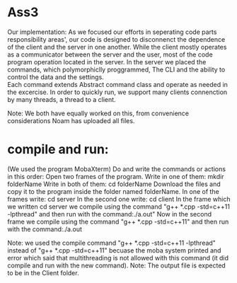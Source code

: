 # Ass3
Our implementation:
As we focused our efforts in seperating code parts responsibility areas', our code is designed to disconnenct the dependence of the client and the server in one another. While the client mostly operates as a communicator between the server and the user, most of the code program operation located in the server. In the server we placed the commands, which polymorphiclly proggrammed, The CLI and the ability to control the data and the settings.  
Each command extends Abstract command class and operate as needed in the excercise. 
In order to quickly run, we support many clients connenction by many threads, a thread to a client.

Note: We both have equally worked on this, from convenience considerations Noam has uploaded all files.

# compile and run:

(We used the program MobaXterm) Do and write the commands or actions in this order: Open two frames of the program. Write in one of them: mkdir folderName Write in both of them: cd folderName Download the files and copy it to the program inside the folder named folderName. In one of the frames write: cd server In the second one write: cd client In the frame which we written cd server we compile using the command "g++ *.cpp -std=c++11 -lpthread" and then run with the command:./a.out" Now in the second frame we compile using the command "g++ *.cpp -std=c++11" and then run with the command:./a.out

Note: we used the compile command "g++ *.cpp -std=c++11 -lpthread" instead of "g++ *.cpp -std=c++11" becuase the moba system printed and error which said that multithreading is not allowed with this command (it did compile and run with the new command).
Note: The output file is expected to be in the Client folder.
